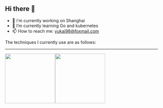 ## Hi there 👋  
- 🔭 i'm currently working on Shanghai  
- 🌱 I’m currently learning Go and kubernetes
- 📫 How to reach me: yukai98@foxmail.com

The techniques I currently use are as follows:  

<hr/>

<div style="display: flex;">
<img height="165px" src="https://github-readme-stats.vercel.app/api?username=ProgramKai&count_private=true&show_icons=true&theme=github"/>
<img height="165px" src="https://github-readme-stats.vercel.app/api/top-langs/?username=ProgramKai&layout=compact&theme=github"/>
</div>
